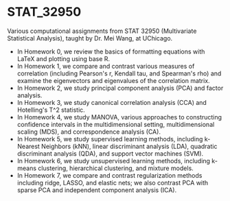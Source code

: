 # STAT_32950

Various computational assignments from STAT 32950 (Multivariate Statistical Analysis), taught by Dr. Mei Wang, at UChicago.

* In Homework 0, we review the basics of formatting equations with LaTeX and plotting using base R.
* In Homework 1, we compare and contrast various measures of correlation (including Pearson's r, Kendall tau, and Spearman's rho) and examine the eigenvectors and eigenvalues of the correlation matrix.
* In Homework 2, we study principal component analysis (PCA) and factor analysis.
* In Homework 3, we study canonical correlation analysis (CCA) and Hotelling's T^2 statistic.
* In Homework 4, we study MANOVA, various approaches to constructing confidence intervals in the multidimensional setting, multidimensional scaling (MDS), and correspondence analysis (CA).
* In Homework 5, we study supervised learning methods, including k-Nearest Neighbors (kNN), linear discriminant analysis (LDA), quadratic discriminant analysis (QDA), and support vector machines (SVM).
* In Homework 6, we study unsupervised learning methods, including k-means clustering, hierarchical clustering, and mixture models.
* In Homework 7, we compare and contrast regularization methods including ridge, LASSO, and elastic nets; we also contrast PCA with sparse PCA and independent component analysis (ICA).
